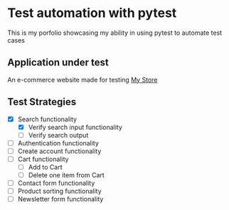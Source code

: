 # Test automation with pytest
This is my porfolio showcasing my ability in using pytest to automate test cases

## Application under test
An e-commerce website made for testing [My Store](http://automationpractice.com/index.php)

## Test Strategies
- [x] Search functionality
  - [x] Verify search input functionality
  - [ ] Verify search output 
- [ ] Authentication functionality
- [ ] Create account functionality
- [ ] Cart functionality
  - [ ] Add to Cart
  - [ ] Delete one item from Cart
- [ ] Contact form functionality
- [ ] Product sorting functionality
- [ ] Newsletter form functionality
